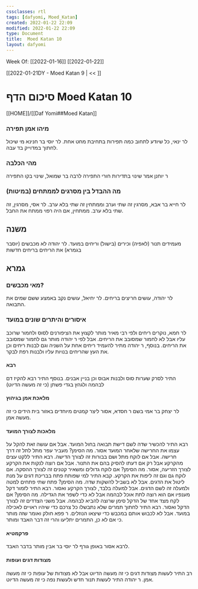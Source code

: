 ```yaml
---
cssclasses: rtl
tags: [dafyomi, Moed_Katan] 
created: 2022-01-22 22:09
modified: 2022-01-22 22:09
type: Document
title:  Moed Katan 10
layout: dafyomi
---
```

Week Of: [[2022-01-16]]
[[2022-01-22]]

[[2022-01-21DY - Moed Katan 9 | << ]] 

# סיכום הדף  Moed Katan 10

[[HOME]]/[[Daf Yomi##Moed Katan]]

### מיהו אמן תפירה
לר ינאי, כל שיודע לתחוב כמה תפירות בתחיבת מחט אחת.
לר יוסי בר חנינא מי שיכול לחתוך במדוייק בד עבה.
### מהי הכלבה
ר יוחנן אמר שינוי בתדירות חורי התפירה
לרבה בר שמואל, שינוי בקו התפירה
### מה ההבדל בין מסרגים לממתחים (במיטות)
לר חייא בר אבא, מסרגין זה שתי וערב וממתחין זה שתי בלא ערב.
לר אסי, מסרגין, זה שתי בלא ערב. ממתחין, אם היה רפוי ממתח את החבל.
## משנה
מעמידים תנור (לאפיה) וכירים (בישול) וריחים במועד.
לר יהודה לא מכבשים (יוסבר בגמרא) את הריחים בריחים חדשות
## גמרא
### מאי מכבשים?
לר יהודה, עושים חריצים בריחים.
לר יחיאל, עושים נקב באמצע ששם שמים את התבואה.
### איסורים והיתרים שונים במועד
לר חמא, נוקרים ריחים ולפי רבי מאיר מותר לקצוץ את הציפורנים לסוס ולחמור שרוכב עליו אבל לא לחמור שמסובב את הריחים. אבל לפי ר יהודה מותר גם לחמור שמסובב את הריחים.
בנוסף, ר יהודה מתיר להעמיד ריחים אחת על השניה וגם לבנות ריחים וכן את העץ שהריחים בנויות עליו ולבנות רפת לבקר.
#### רבא
התיר לסרק שערות סוס  ולבנות אבוס וכן בניין אבנים. בנוסף התיר רבא להקיז דם לבהמה ולגהץ בגדי פשתן (כי זה מעשה הדיוט)
#### מלאכת אמן בגיהוץ
לר יצחק בר אמי בשם ר חסדא, אסור ליצר קמטים מיוחדים באזור בית הידים כי זה מעשה אמן.
#### מלאכות לצורך המועד
רבא התיר להכשיר שדה לשם דישת תבואה בחול המועד. אבל אם עושה זאת להקל על עצמו את החרישה שלאחר המועד אסור. מה הסימן? מעביר עפר מתל לתל זה דרך חרישה. אבל אם לוקח מתל ושם בבורות זה לצורך הדישה.
רבא התיר ללקט עצים מהקרקע אבל רק אם דעתו להסיק בהם את התנור. אבל אם רוצה לנקות את הקרקע לצורך הזריעה, אסור. מה הסימן? אם לוקח גדולים ומשאיר קטנים זה לצורך ההסקה. אם לוקח גם וגם זה ליפות את הקרקע.
קבא התיר למי שפותח פתח בבריכת דגים על מנת ליטול את הדגים. אבל לא בשביל להשקות שדה. מה הסימן? פתח שתי פתחים למטה ולמעלה זה לשם הדגים. אבל למעלה בלבד, לצורך הקרקע ואסור.
רבא התיר לזמור דקל מענפיו אם הוא רוצה לתת אוכל לבהמה אבל לא כדי לשפר את הגדילה. מה הסימן? אם לקח מצד אחד של הדקל סימן שרוצה להביא לבהמה. אבל משני הצדדים זה לצורך הדקל ואסור.
רבא התיר לחתוך תמרים שלא נתבשלו כל צרכם כדי שיהיו ראויים לאכילה במועד. אבל לא לכבוש אותם במכבש כדי שיצאו הנוזלים. ר פפא חולק ואומר שזה מותר כי אם לא כן, התמרים יתליעו והרי זה דבר האבד ומותר.
#### פרקמטיא
לרבא אסור באופן גורף לר יוסי בר אבין מותר בדבר האבד.
#### מצודות דגים ועופות
רב התיר לעשות מצודות דגים כי זה מעשה הדיוט אבל לא מצודות של עופות כי זה מעשה אמן.
ר יהודה התיר לעשות תנור חדש ולעשות נפה כי זה מעשה הדיוט.

 

